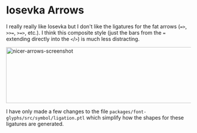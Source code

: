 # Iosevka Arrows

I really really like Iosevka but I don't like the ligatures for the fat arrows (`=>`, `>>=`, `>=>`, etc.). I think this composite style (just the bars from the `=` extending directly into the `<`/`>`) is much less distracting.

<img width="1555" height="153" alt="nicer-arrows-screenshot" src="https://github.com/user-attachments/assets/433ff170-2e55-4c90-9bbb-172e4831f384" />

I have only made a few changes to the file `packages/font-glyphs/src/symbol/ligation.ptl` which simplify how the shapes for these ligatures are generated.
